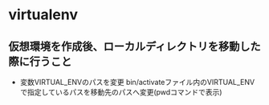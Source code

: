 # virtualenv
## 仮想環境を作成後、ローカルディレクトリを移動した際に行うこと
- 変数VIRTUAL_ENVのパスを変更
bin/activateファイル内のVIRTUAL_ENVで指定しているパスを移動先のパスへ変更(pwdコマンドで表示)